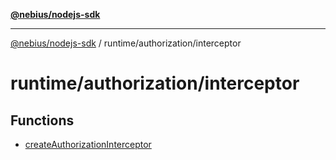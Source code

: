 [**@nebius/nodejs-sdk**](../../../README.md)

***

[@nebius/nodejs-sdk](../../../README.md) / runtime/authorization/interceptor

# runtime/authorization/interceptor

## Functions

- [createAuthorizationInterceptor](functions/createAuthorizationInterceptor.md)
